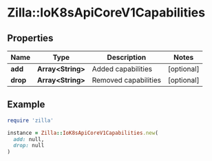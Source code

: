 # Zilla::IoK8sApiCoreV1Capabilities

## Properties

| Name | Type | Description | Notes |
| ---- | ---- | ----------- | ----- |
| **add** | **Array&lt;String&gt;** | Added capabilities | [optional] |
| **drop** | **Array&lt;String&gt;** | Removed capabilities | [optional] |

## Example

```ruby
require 'zilla'

instance = Zilla::IoK8sApiCoreV1Capabilities.new(
  add: null,
  drop: null
)
```

